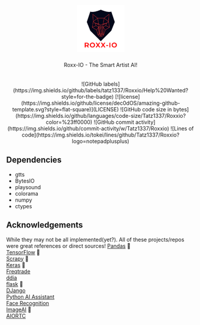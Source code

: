 <h1 align="center">
  <a href="#">
    <img src="logo2.png" alt="Logo" width="125" height="125">
  </a>
</h1>

<div align="center">
  Roxx-IO - The Smart Artist AI!
  <br/>
  <br/>
</div>

<div align="center">
<br/>
![GitHub labels](https://img.shields.io/github/labels/tatz1337/Roxxio/Help%20Wanted?style=for-the-badge)
[![license](https://img.shields.io/github/license/dec0dOS/amazing-github-template.svg?style=flat-square)](LICENSE) ![GitHub code size in bytes](https://img.shields.io/github/languages/code-size/Tatz1337/Roxxio?color=%23ff0000) ![GitHub commit activity](https://img.shields.io/github/commit-activity/w/Tatz1337/Roxxio) ![Lines of code](https://img.shields.io/tokei/lines/github/Tatz1337/Roxxio?logo=notepadplusplus)

</div>

## Dependencies 
- gtts 
- BytesIO
- playsound
- colorama
- numpy
- ctypes


## Acknowledgements 

While they may not be all implemented(yet?). All of these projects/repos were great references or direct sources!
[Pandas](https://github.com/pandas-dev/pandas) :sparkling_heart:<br>
[TensorFlow](https://github.com/tensorflow/tensorflow) :sparkling_heart:<br>
[Scrapy](https://github.com/scrapy/scrapy) :sparkling_heart:<br>
[Keras](https://github.com/keras-team/keras) :sparkling_heart:<br>
[Freqtrade](https://github.com/freqtrade/freqtrade) <br>
[ddia](https://github.com/Vonng/ddia) <br>
[flask](https://github.com/pallets/flask) :sparkling_heart:<br>
[DJango](https://github.com/vitalik/django-ninja) <br>
[Python AI Assistant](https://github.com/ggeop/Python-ai-assistant) <br>
[Face Recognition](https://github.com/ageitgey/face_recognition) <br>
[ImageAI](https://github.com/OlafenwaMoses/ImageAI) :sparkling_heart:<br>
[AIORTC](https://github.com/aiortc/aiortc) <br>

